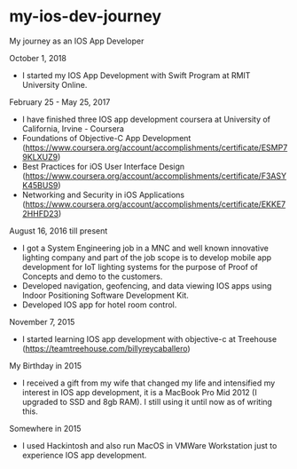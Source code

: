 # my-ios-dev-journey
My journey as an IOS App Developer


October 1, 2018
- I started my IOS App Development with Swift Program at RMIT University Online.

February 25 - May 25, 2017
- I have finished three IOS app development coursera at University of California, Irvine - Coursera
- Foundations of Objective-C App Development (https://www.coursera.org/account/accomplishments/certificate/ESMP79KLXUZ9)
- Best Practices for iOS User Interface Design (https://www.coursera.org/account/accomplishments/certificate/F3ASYK45BUS9)
- Networking and Security in iOS Applications (https://www.coursera.org/account/accomplishments/certificate/EKKE72HHFD23)
  
August 16, 2016 till present
- I got a System Engineering job in a MNC and well known innovative lighting company and part of the job scope is to develop mobile app development for IoT lighting systems for the purpose of Proof of Concepts and demo to the customers.
- Developed navigation, geofencing, and data viewing IOS apps using Indoor Positioning Software Development Kit.
- Developed IOS app for hotel room control.

November 7, 2015
- I started learning IOS app development with objective-c at Treehouse (https://teamtreehouse.com/billyreycaballero)

My Birthday in 2015
- I received a gift from my wife that changed my life and intensified my interest in IOS app development, it is a MacBook Pro Mid 2012 (I upgraded to SSD and 8gb RAM). I still using it until now as of writing this.

Somewhere in 2015
- I used Hackintosh and also run MacOS in VMWare Workstation just to experience IOS app development.
